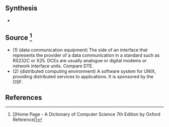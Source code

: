 ## Synthesis
- 
## Source [^1]
- (1) (data communication equipment) The side of an interface that represents the provider of a data communication in a standard such as RS232C or X25. DCEs are usually analogue or digital modems or network interface units. Compare DTE. 
- (2) (distributed computing environment) A software system for UNIX, providing distributed services to applications. It is sponsored by the OSF.
## References

[^1]: [[Home Page - A Dictionary of Computer Science 7th Edition by Oxford Reference]]